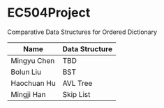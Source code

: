 # EC504Project

Comparative Data Structures for Ordered Dictionary

| Name | Data Structure |
| -------- | -------- |
| Mingyu Chen |TBD |
| Bolun Liu |BST  |
| Haochuan Hu | AVL Tree  |
| Mingji Han | Skip List |

